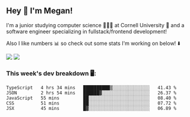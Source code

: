## Hey 👋 I'm Megan! 
I'm a junior studying computer science 👩🏻‍💻 at Cornell University 🐻 and a software engineer specializing in fullstack/frontend development!

Also I like numbers 📊 so check out some stats I'm working on below! ⬇️

<img src="https://github-readme-stats.vercel.app/api?username=meganyin13&show_icons=true&hide=stars&count_private=true" />

<img src="https://github-readme-stats.vercel.app/api/top-langs/?username=meganyin13&layout=compact&hide=Jupyter%20Notebook" />

### This week's dev breakdown 🖥:
<!--START_SECTION:waka-->
```text
TypeScript   4 hrs 34 mins   ██████████▒░░░░░░░░░░░░░░   41.43 % 
JSON         2 hrs 54 mins   ██████▓░░░░░░░░░░░░░░░░░░   26.37 % 
JavaScript   55 mins         ██░░░░░░░░░░░░░░░░░░░░░░░   08.40 % 
CSS          51 mins         ██░░░░░░░░░░░░░░░░░░░░░░░   07.72 % 
JSX          45 mins         █▓░░░░░░░░░░░░░░░░░░░░░░░   06.89 % 
```
<!--END_SECTION:waka-->